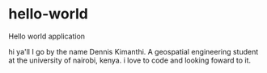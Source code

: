 # hello-world
Hello world application

hi ya'll
I go by the name Dennis Kimanthi. A geospatial engineering student at the university of nairobi, kenya.
i love to code and looking foward to it.
